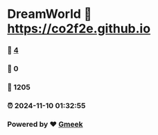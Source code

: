 # DreamWorld :link: https://co2f2e.github.io 
### :page_facing_up: [4](https://co2f2e.github.io/tag.html) 
### :speech_balloon: 0 
### :hibiscus: 1205 
### :alarm_clock: 2024-11-10 01:32:55 
### Powered by :heart: [Gmeek](https://github.com/Meekdai/Gmeek)

